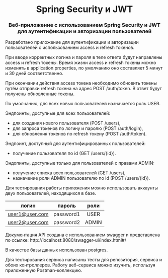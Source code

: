 <h1 align="center">Spring Security и JWT</h1>

<h3 align="center">Веб-приложение с использованием Spring Security и JWT для аутентификации и авторизации пользователей</h3>

Разработано приложение для аутентификации и авторизации пользователей с использованием access и refresh токенов.

При вводе корректных логина и пароля в теле ответа будут направлены access и refresh токены.
Время жизни access и refresh токены можно изменять в application.properties, по умолчанию оно составляет 5 минут и 30 дней соответственно.

При окончании действия access токена необходимо обновить токены путём отправки refresh токена на адрес POST /auth/token.
В ответ будут получены обновленные токены.

По умолчанию, для всех новых пользователей назначается роль USER.

Эндпоинты, доступные для всех пользователей:
- для создания нового пользователя (POST /users),
- для запроса токенов по логину и паролю (POST /auth/login),
- для обновления токенов по refresh токену (POST /auth/token).

Эндпоинт, доступный для аутентифицированных пользователей:
- получение пользователя по id (GET /users/{id}).

Эндопинты, доступные только для пользователей с правами ADMIN:
- получение списка всех пользователей (GET /users),
- назначение роли ADMIN пользователю по id (POST /users/{id}).

Для тестирования работы приложения можно использовать аккаунты двух пользователей, находящихся в базе.

|      логин      |пароль    |          роли           |
|:---------------:|:--------:|:-----------------------:|
| user1@user.com  |password1 |          USER           |
| user2@user.com  |password2 |          ADMIN          |

Документация API создана с использованием swagger и представлена по ссылке: http://localhost:8080/swagger-ui/index.html#/

В качестве базы данных использован postgres.

Для тестирования сервиса написаны тесты для репозитория, сервиса и обоих контроллеров. 
Работу веб-сервиса можно изучить, используя приложенную Postman-коллекцию.